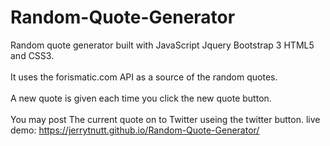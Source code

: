 # Random-Quote-Generator

Random quote generator built with JavaScript Jquery Bootstrap 3 HTML5 and CSS3. 
<br></br>It uses the forismatic.com API as a source of the random quotes. 
<br></br>A new quote is given each time you click the new quote button. 
<br></br>You may post The current quote on to Twitter useing the twitter button.
live demo: https://jerrytnutt.github.io/Random-Quote-Generator/
